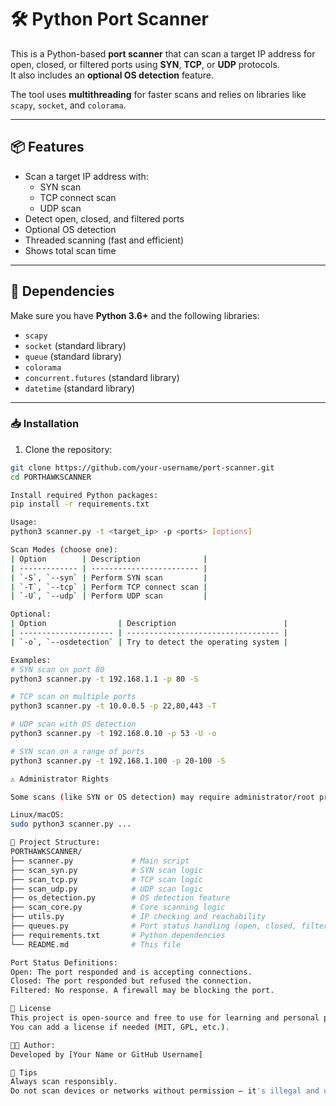 # 🛠️ Python Port Scanner

This is a Python-based **port scanner** that can scan a target IP address for open, closed, or filtered ports using **SYN**, **TCP**, or **UDP** protocols.  
It also includes an **optional OS detection** feature.

The tool uses **multithreading** for faster scans and relies on libraries like `scapy`, `socket`, and `colorama`.

---

## 📦 Features

- Scan a target IP address with:
  - SYN scan
  - TCP connect scan
  - UDP scan
- Detect open, closed, and filtered ports
- Optional OS detection
- Threaded scanning (fast and efficient)
- Shows total scan time

---

## 🧰 Dependencies

Make sure you have **Python 3.6+** and the following libraries:

- `scapy`
- `socket` (standard library)
- `queue` (standard library)
- `colorama`
- `concurrent.futures` (standard library)
- `datetime` (standard library)

---

### 📥 Installation

1. Clone the repository:
```bash
git clone https://github.com/your-username/port-scanner.git
cd PORTHAWKSCANNER

Install required Python packages:
pip install -r requirements.txt

Usage:
python3 scanner.py -t <target_ip> -p <ports> [options]

Scan Modes (choose one):
| Option        | Description              |
| ------------- | ------------------------ |
| `-S`, `--syn` | Perform SYN scan         |
| `-T`, `--tcp` | Perform TCP connect scan |
| `-U`, `--udp` | Perform UDP scan         |

Optional:
| Option                | Description                        |
| --------------------- | ---------------------------------- |
| `-o`, `--osdetection` | Try to detect the operating system |

Examples:
# SYN scan on port 80
python3 scanner.py -t 192.168.1.1 -p 80 -S

# TCP scan on multiple ports
python3 scanner.py -t 10.0.0.5 -p 22,80,443 -T

# UDP scan with OS detection
python3 scanner.py -t 192.168.0.10 -p 53 -U -o

# SYN scan on a range of ports
python3 scanner.py -t 192.168.1.100 -p 20-100 -S

⚠️ Administrator Rights

Some scans (like SYN or OS detection) may require administrator/root privileges.

Linux/macOS:
sudo python3 scanner.py ...

📁 Project Structure:
PORTHAWKSCANNER/
├── scanner.py             # Main script
├── scan_syn.py            # SYN scan logic
├── scan_tcp.py            # TCP scan logic
├── scan_udp.py            # UDP scan logic
├── os_detection.py        # OS detection feature
├── scan_core.py           # Core scanning logic
├── utils.py               # IP checking and reachability
├── queues.py              # Port status handling (open, closed, filtered)
├── requirements.txt       # Python dependencies
└── README.md              # This file

Port Status Definitions:
Open: The port responded and is accepting connections.
Closed: The port responded but refused the connection.
Filtered: No response. A firewall may be blocking the port.

📄 License
This project is open-source and free to use for learning and personal projects.
You can add a license if needed (MIT, GPL, etc.).

👨‍💻 Author:
Developed by [Your Name or GitHub Username]

🧠 Tips
Always scan responsibly.
Do not scan devices or networks without permission — it's illegal and unethical.
